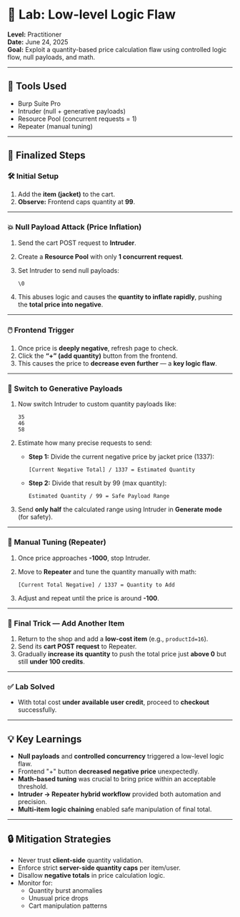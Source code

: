 # 🧪 Lab: Low-level Logic Flaw

**Level:** Practitioner  
**Date:** June 24, 2025  
**Goal:** Exploit a quantity-based price calculation flaw using controlled logic flow, null payloads, and math.

---

## 🧰 Tools Used

- Burp Suite Pro  
- Intruder (null + generative payloads)  
- Resource Pool (concurrent requests = 1)  
- Repeater (manual tuning)  

---

## 🧭 Finalized Steps

### 🛠️ Initial Setup

1. Add the **item (jacket)** to the cart.  
2. **Observe:** Frontend caps quantity at **99**.  

---

### 💥 Null Payload Attack (Price Inflation)

1. Send the cart POST request to **Intruder**.  
2. Create a **Resource Pool** with only **1 concurrent request**.  
3. Set Intruder to send null payloads:

   ```text
   \0
   ```

4. This abuses logic and causes the **quantity to inflate rapidly**, pushing the **total price into negative**.

---

### 🖱️ Frontend Trigger

1. Once price is **deeply negative**, refresh page to check.  
2. Click the **“+” (add quantity)** button from the frontend.  
3. This causes the price to **decrease even further** — a **key logic flaw**.

---

### 🔁 Switch to Generative Payloads

1. Now switch Intruder to custom quantity payloads like:

   ```text
   35
   46
   58
   ```

2. Estimate how many precise requests to send:

   - **Step 1:** Divide the current negative price by jacket price (1337):

     ```text
     [Current Negative Total] / 1337 = Estimated Quantity
     ```

   - **Step 2:** Divide that result by 99 (max quantity):

     ```text
     Estimated Quantity / 99 = Safe Payload Range
     ```

3. Send **only half** the calculated range using Intruder in **Generate mode** (for safety).

---

### 🧮 Manual Tuning (Repeater)

1. Once price approaches **-1000**, stop Intruder.  
2. Move to **Repeater** and tune the quantity manually with math:

   ```text
   [Current Total Negative] / 1337 = Quantity to Add
   ```

3. Adjust and repeat until the price is around **-100**.

---

### 🎯 Final Trick — Add Another Item

1. Return to the shop and add a **low-cost item** (e.g., `productId=16`).  
2. Send its **cart POST request** to Repeater.  
3. Gradually **increase its quantity** to push the total price just **above 0** but still **under 100 credits**.

---

### ✅ Lab Solved

- With total cost **under available user credit**, proceed to **checkout** successfully.

---

## 💡 Key Learnings

- **Null payloads** and **controlled concurrency** triggered a low-level logic flaw.  
- Frontend "+" button **decreased negative price** unexpectedly.  
- **Math-based tuning** was crucial to bring price within an acceptable threshold.  
- **Intruder → Repeater hybrid workflow** provided both automation and precision.  
- **Multi-item logic chaining** enabled safe manipulation of final total.

---

## 🔒 Mitigation Strategies

- Never trust **client-side** quantity validation.  
- Enforce strict **server-side quantity caps** per item/user.  
- Disallow **negative totals** in price calculation logic.  
- Monitor for:
  - Quantity burst anomalies  
  - Unusual price drops  
  - Cart manipulation patterns
